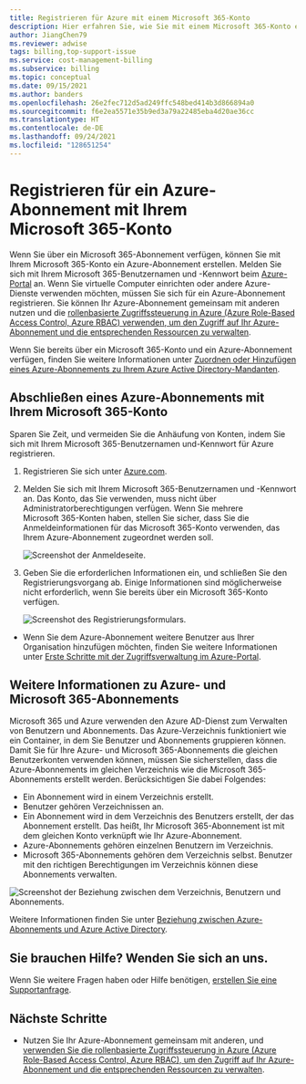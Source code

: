 ```yaml
---
title: Registrieren für Azure mit einem Microsoft 365-Konto
description: Hier erfahren Sie, wie Sie mit einem Microsoft 365-Konto ein Azure-Abonnement erstellen. Sie können auch vorhandene Azure- und Microsoft 365 Konten einander zuordnen.
author: JiangChen79
ms.reviewer: adwise
tags: billing,top-support-issue
ms.service: cost-management-billing
ms.subservice: billing
ms.topic: conceptual
ms.date: 09/15/2021
ms.author: banders
ms.openlocfilehash: 26e2fec712d5ad249ffc548bed414b3d866894a0
ms.sourcegitcommit: f6e2ea5571e35b9ed3a79a22485eba4d20ae36cc
ms.translationtype: HT
ms.contentlocale: de-DE
ms.lasthandoff: 09/24/2021
ms.locfileid: "128651254"
---
```

# <a name="sign-up-for-an-azure-subscription-with-your-microsoft-365-account"></a>Registrieren für ein Azure-Abonnement mit Ihrem Microsoft 365-Konto

Wenn Sie über ein Microsoft 365-Abonnement verfügen, können Sie mit Ihrem Microsoft 365-Konto ein Azure-Abonnement erstellen. Melden Sie sich mit Ihrem Microsoft 365-Benutzernamen und -Kennwort beim [Azure-Portal](https://portal.azure.com/) an. Wenn Sie virtuelle Computer einrichten oder andere Azure-Dienste verwenden möchten, müssen Sie sich für ein Azure-Abonnement registrieren. Sie können Ihr Azure-Abonnement gemeinsam mit anderen nutzen und die [rollenbasierte Zugriffssteuerung in Azure (Azure Role-Based Access Control, Azure RBAC) verwenden, um den Zugriff auf Ihr Azure-Abonnement und die entsprechenden Ressourcen zu verwalten](../../role-based-access-control/role-assignments-portal.md).

Wenn Sie bereits über ein Microsoft 365-Konto und ein Azure-Abonnement verfügen, finden Sie weitere Informationen unter [Zuordnen oder Hinzufügen eines Azure-Abonnements zu Ihrem Azure Active Directory-Mandanten](../../active-directory/fundamentals/active-directory-how-subscriptions-associated-directory.md).

## <a name="get-an-azure-subscription-using-your-microsoft-365-account"></a>Abschließen eines Azure-Abonnements mit Ihrem Microsoft 365-Konto

Sparen Sie Zeit, und vermeiden Sie die Anhäufung von Konten, indem Sie sich mit Ihrem Microsoft 365-Benutzernamen und-Kennwort für Azure registrieren.

1. Registrieren Sie sich unter [Azure.com](https://account.azure.com/signup?offer=MS-AZR-0044p&appId=docs).
2. Melden Sie sich mit Ihrem Microsoft 365-Benutzernamen und -Kennwort an. Das Konto, das Sie verwenden, muss nicht über Administratorberechtigungen verfügen. Wenn Sie mehrere Microsoft 365-Konten haben, stellen Sie sicher, dass Sie die Anmeldeinformationen für das Microsoft 365-Konto verwenden, das Ihrem Azure-Abonnement zugeordnet werden soll.

   ![Screenshot der Anmeldeseite.](./media/microsoft-365-account-for-azure-subscription/billing-sign-in-with-office-365-account.png)

3. Geben Sie die erforderlichen Informationen ein, und schließen Sie den Registrierungsvorgang ab. Einige Informationen sind möglicherweise nicht erforderlich, wenn Sie bereits über ein Microsoft 365-Konto verfügen.

    ![Screenshot des Registrierungsformulars.](./media/microsoft-365-account-for-azure-subscription/billing-azure-sign-up-fill-information.png)

- Wenn Sie dem Azure-Abonnement weitere Benutzer aus Ihrer Organisation hinzufügen möchten, finden Sie weitere Informationen unter [Erste Schritte mit der Zugriffsverwaltung im Azure-Portal](../../role-based-access-control/overview.md).

## <a name=""></a><a id="more-about-subs">Weitere Informationen zu Azure- und Microsoft 365-Abonnements</a>

Microsoft 365 und Azure verwenden den Azure AD-Dienst zum Verwalten von Benutzern und Abonnements. Das Azure-Verzeichnis funktioniert wie ein Container, in dem Sie Benutzer und Abonnements gruppieren können. Damit Sie für Ihre Azure- und Microsoft 365-Abonnements die gleichen Benutzerkonten verwenden können, müssen Sie sicherstellen, dass die Azure-Abonnements im gleichen Verzeichnis wie die Microsoft 365-Abonnements erstellt werden. Berücksichtigen Sie dabei Folgendes:

* Ein Abonnement wird in einem Verzeichnis erstellt.
* Benutzer gehören Verzeichnissen an.
* Ein Abonnement wird in dem Verzeichnis des Benutzers erstellt, der das Abonnement erstellt. Das heißt, Ihr Microsoft 365-Abonnement ist mit dem gleichen Konto verknüpft wie Ihr Azure-Abonnement.
* Azure-Abonnements gehören einzelnen Benutzern im Verzeichnis.
* Microsoft 365-Abonnements gehören dem Verzeichnis selbst. Benutzer mit den richtigen Berechtigungen im Verzeichnis können diese Abonnements verwalten.

![Screenshot der Beziehung zwischen dem Verzeichnis, Benutzern und Abonnements.](./media/microsoft-365-account-for-azure-subscription/19-background-information.png)

Weitere Informationen finden Sie unter [Beziehung zwischen Azure-Abonnements und Azure Active Directory](../../active-directory/fundamentals/active-directory-how-subscriptions-associated-directory.md).

## <a name="need-help-contact-us"></a>Sie brauchen Hilfe? Wenden Sie sich an uns.

Wenn Sie weitere Fragen haben oder Hilfe benötigen, [erstellen Sie eine Supportanfrage](https://go.microsoft.com/fwlink/?linkid=2083458).

## <a name="next-steps"></a>Nächste Schritte

- Nutzen Sie Ihr Azure-Abonnement gemeinsam mit anderen, und [verwenden Sie die rollenbasierte Zugriffssteuerung in Azure (Azure Role-Based Access Control, Azure RBAC), um den Zugriff auf Ihr Azure-Abonnement und die entsprechenden Ressourcen zu verwalten](../../role-based-access-control/role-assignments-portal.md).